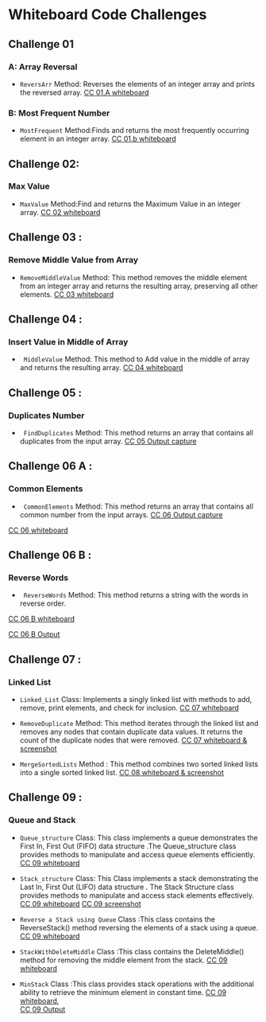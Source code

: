 
# Whiteboard Code Challenges


## Challenge 01 
###  A: Array Reversal
- `ReversArr`  Method: Reverses the elements of an integer array and prints the reversed array.
[CC 01.A whiteboard]( https://github.com/Hayaalsughair/challenges-and-data-structures/blob/whiteboard-challenges/c_basics/whiteboard-challenges/c1A.jpg?raw=true )

###  B: Most Frequent Number
- `MostFrequent` Method:Finds and returns the most frequently occurring element in an integer array.
[CC 01.b whiteboard](https://github.com/Hayaalsughair/challenges-and-data-structures/blob/whiteboard-challenges/c_basics/whiteboard-challenges/c1B.jpg?raw=truehttps://github.com/Hayaalsughair/challenges-and-data-structures/blob/whiteboard-challenges/c_basics/whiteboard-challenges/c1B.jpg?raw=true)


## Challenge 02:
### Max Value 
- `MaxValue` Method:Find and returns the Maximum Value in an integer array.
[CC 02 whiteboard](https://github.com/Hayaalsughair/challenges-and-data-structures/blob/master/c_basics/Images/cc2.jpg)


## Challenge 03 :
### Remove Middle Value from Array 
- `RemoveMiddleValue` Method: This method removes the middle element from an integer array and returns the resulting array, preserving all other elements.
[CC 03 whiteboard](https://github.com/Hayaalsughair/challenges-and-data-structures/blob/master/c_basics/ccImage/cc03.jpg)


## Challenge 04 :
###  Insert Value in Middle of Array 
- ` MiddleValue` Method: This method to Add value in the middle of array and returns the resulting array.
[CC 04 whiteboard](https://github.com/Hayaalsughair/challenges-and-data-structures/blob/master/c_basics/CC04/CC04.jpg)

## Challenge 05 :
###  Duplicates Number 
- ` FindDuplicates` Method: This method returns an array that contains all duplicates from the input array.
[CC 05 Output capture](https://github.com/Hayaalsughair/challenges-and-data-structures/blob/master/c_basics/Challenges05/cc05.jpg)

## Challenge 06 A :
###  Common Elements 
- ` CommonElements` Method: This method returns an array that contains all common number from the input arrays.
[CC 06 Output capture](https://github.com/Hayaalsughair/challenges-and-data-structures/blob/master/c_basics/Challenges/Common-Elements/cc06Output.jpg)

[CC 06 whiteboard](https://github.com/Hayaalsughair/challenges-and-data-structures/blob/master/c_basics/Challenges/Common-Elements/cc06.jpg)

## Challenge 06 B :
###  Reverse Words 
- ` ReverseWords` Method: This method returns a string with the words in reverse order.

[CC 06 B whiteboard](https://github.com/Hayaalsughair/challenges-and-data-structures/blob/master/c_basics/Reverse-Words/cc07.jpg)


[CC 06 B Output](https://github.com/Hayaalsughair/challenges-and-data-structures/blob/master/c_basics/Reverse-Words/cc07Output.png)

## Challenge 07 :
###  Linked List  
- `Linked_List` Class: Implements a singly linked list with methods to add, remove, print elements, and check for inclusion.
[CC 07 whiteboard](https://github.com/Hayaalsughair/challenges-and-data-structures/blob/master/c_basics/Data_Structures/LinkedList/LinkedList.jpg)

- `RemoveDuplicate` Method: This method iterates through the linked list and removes any nodes that contain duplicate data values. It returns the count of the duplicate nodes that were removed.
[CC 07 whiteboard & screenshot ](https://github.com/Hayaalsughair/challenges-and-data-structures/blob/master/c_basics/Data_Structures/LinkedList/RemoveDuplicates/RemoveDuplicates.jpg)

- `MergeSortedLists` Method : This method combines two sorted linked lists into a single sorted linked list.
[CC 08 whiteboard & screenshot ](https://github.com/Hayaalsughair/challenges-and-data-structures/blob/master/c_basics/Data_Structures/LinkedList/MergeSorted/mergeSortedList_cc08.jpg)

## Challenge 09 :
###  Queue and Stack  
- `Queue_structure` Class: This class implements a queue demonstrates the First In, First Out (FIFO) data structure .The Queue_structure class provides methods to manipulate and access queue elements efficiently.
[CC 09 whiteboard](c_basics/Data_Structures/Stack&Queue/Queue.jpg)

- `Stack_structure` Class: This Class implements a stack demonstrating the Last In, First Out (LIFO) data structure . The Stack Structure class provides methods to manipulate and access stack elements effectively.
[CC 09 whiteboard](c_basics/Data_Structures/Stack&Queue/stack.jpg)
[CC 09 screenshot](c_basics/Data_Structures/Stack&Queue/ScreenshotQS.png)

- `Reverse a Stack using Queue` Class :This class contains the ReverseStack() method reversing the elements of a stack using a queue.
[CC 09 whiteboard](c_basics/Data_Structures/Stack&Queue/ReverseStackUsingQueue/ReverseStack.jpg)

- `StackWithDeleteMiddle` Class :This class contains the DeleteMiddle() method for removing the middle element from the stack.
[CC 09 whiteboard](c_basics/Data_Structures/Stack&Queue/DeleteMiddleElement/removeMiddleElement.jpg)

- `MinStack` Class :This class provides stack operations with the additional ability to retrieve the minimum element in constant time.
[CC 09 whiteboard](c_basics/Data_Structures/Stack&Queue/MinStack/minStack.jpg),   
	[CC 09 Output](c_basics/Data_Structures/Stack&Queue/MinStack/minStackOutput.png)
